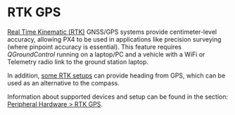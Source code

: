 # RTK GPS

[Real Time Kinematic (RTK)](https://en.wikipedia.org/wiki/Real_Time_Kinematic) GNSS/GPS systems provide centimeter-level accuracy, allowing PX4 to be used in applications like precision surveying (where pinpoint accuracy is essential). This feature requires *QGroundControl* running on a laptop/PC and a vehicle with a WiFi or Telemetry radio link to the ground station laptop.

In addition, [some RTK setups](../gps_compass/u-blox_f9p_heading.md) can provide heading from GPS, which can be used as an alternative to the compass.

Information about supported devices and setup can be found in the section: [Peripheral Hardware > RTK GPS](../gps_compass/rtk_gps.md).
